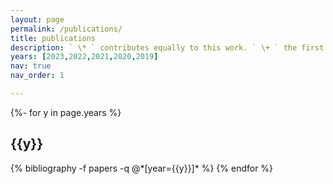 ```yaml
---
layout: page
permalink: /publications/
title: publications
description: ` \* ` contributes equally to this work. ` \+ ` the first author is my guided student.
years: [2023,2022,2021,2020,2019]
nav: true
nav_order: 1

---
```

<!-- _pages/publications.md -->
<div class="publications">

{%- for y in page.years %}
  <h2 class="year">{{y}}</h2>
  {% bibliography -f papers -q @*[year={{y}}]* %}
{% endfor %}

</div>
